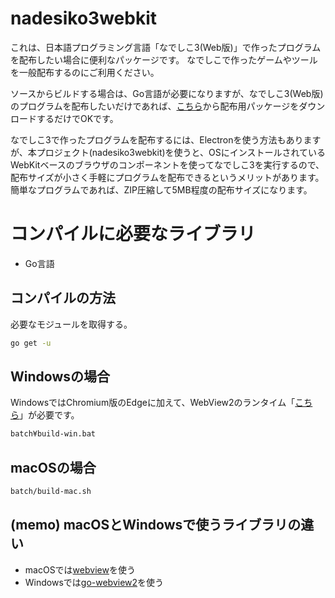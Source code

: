 # nadesiko3webkit

これは、日本語プログラミング言語「なでしこ3(Web版)」で作ったプログラムを配布したい場合に便利なパッケージです。
なでしこで作ったゲームやツールを一般配布するのにご利用ください。

ソースからビルドする場合は、Go言語が必要になりますが、なでしこ3(Web版)のプログラムを配布したいだけであれば、[こちら](https://github.com/kujirahand/nadesiko3webkit/releases)から配布用パッケージをダウンロードするだけでOKです。

なでしこ3で作ったプログラムを配布するには、Electronを使う方法もありますが、本プロジェクト(nadesiko3webkit)を使うと、OSにインストールされているWebKitベースのブラウザのコンポーネントを使ってなでしこ3を実行するので、配布サイズが小さく手軽にプログラムを配布できるというメリットがあります。簡単なプログラムであれば、ZIP圧縮して5MB程度の配布サイズになります。


# コンパイルに必要なライブラリ

 - Go言語

## コンパイルの方法

必要なモジュールを取得する。

```bash
go get -u
```

## Windowsの場合

WindowsではChromium版のEdgeに加えて、WebView2のランタイム「[こちら](https://developer.microsoft.com/en-us/microsoft-edge/webview2/)」が必要です。

```bash
batch¥build-win.bat
```

## macOSの場合

```bash
batch/build-mac.sh
```

## (memo) macOSとWindowsで使うライブラリの違い

 - macOSでは[webview](https://github.com/webview/webview)を使う
 - Windowsでは[go-webview2](https://github.com/jchv/go-webview2)を使う


